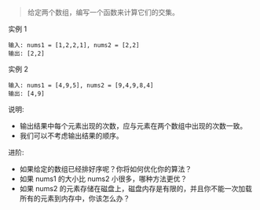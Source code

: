 >给定两个数组，编写一个函数来计算它们的交集。

实例 1
```
输入: nums1 = [1,2,2,1], nums2 = [2,2]
输出: [2,2]
```

实例 2
```
输入: nums1 = [4,9,5], nums2 = [9,4,9,8,4]
输出: [4,9]
```

说明:
* 输出结果中每个元素出现的次数，应与元素在两个数组中出现的次数一致。
* 我们可以不考虑输出结果的顺序。

进阶: 

* 如果给定的数组已经排好序呢？你将如何优化你的算法？
* 如果 nums1 的大小比 nums2 小很多，哪种方法更优？
* 如果 nums2 的元素存储在磁盘上，磁盘内存是有限的，并且你不能一次加载所有的元素到内存中，你该怎么办？
